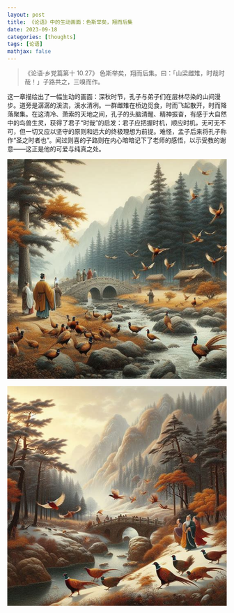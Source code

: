 ```yaml
---
layout: post
title: 《论语》中的生动画面：色斯举矣，翔而后集
date: 2023-09-18
categories: [thoughts]
tags: [论语]
mathjax: false
---
```


> 《论语·乡党篇第十 10.27》 色斯举矣，翔而后集。曰：「山梁雌雉，时哉时哉！」子路共之，三嗅而作。

这一章描绘出了一幅生动的画面：深秋时节，孔子与弟子们在层林尽染的山间漫步。道旁是潺潺的溪流，溪水清冽。一群雌雉在桥边觅食，时而飞起散开，时而降落聚集。在这清冷、萧索的天地之间，孔子的头脑清醒、精神振奋，有感于大自然中的鸟兽生灵，获得了君子“时哉”的启发：君子应把握时机，顺应时机，无可无不可，但一切又应以坚守的原则和远大的终极理想为前提。难怪，孟子后来将孔子称作“圣之时者也”。闻过则喜的子路则在内心暗暗记下了老师的感悟，以示受教的谢意——这正是他的可爱与纯真之处。

![img](/figures/2024-04-24-色斯举矣1.jpeg)

![img](/figures/2024-04-24-色斯举矣2.jpeg)
